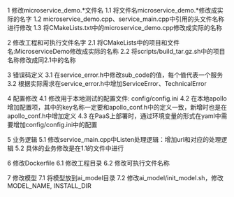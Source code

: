 1 修改microservice_demo.*文件名
1.1 将文件名microservice_demo.*修改成实际的名字
1.2 microservice_demo.cpp、service_main.cpp中引用的头文件名称进行修改
1.3 将CMakeLists.txt中的microservice_demo.cpp修改成实际的名称

2 修改工程和可执行文件名字
2.1 将CMakeLists中的项目和文件名:MicroserviceDemo修改成实际的名称
2.2 将scripts/build_tar.gz.sh中的项目名称修改成同2.1中的名称

3 错误码定义
3.1 在service_error.h中修改sub_code的值，每个值代表一个服务
3.2 根据实际需求在service_error.h中增加ServiceError、TechnicalError

4 配置修改
4.1 修改用于本地测试的配置文件: config/config.ini
4.2 在本地apollo增加配置项，其中的key名称一定要和apollo_conf.h中的定义一致，新增时也是在apollo_conf.h中增加定义
4.3 在PaaS上部署时，通过环境变量的形式在yaml中需要增加config/config.ini中的配置

5 业务逻辑
5.1 修改service_main.cpp中Listen处理逻辑：增加url和对应的处理逻辑
5.2 具体的业务修改是在1.1的文件中进行

6 修改Dockerfile
6.1 修改工程目录
6.2 修改可执行文件名称

7 修改模型
7.1 将模型放到ai_model目录
7.2 修改ai_model/init_model.sh，修改MODEL_NAME, INSTALL_DIR
